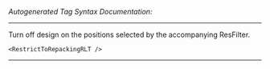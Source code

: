 _Autogenerated Tag Syntax Documentation:_

---
Turn off design on the positions selected by the accompanying ResFilter.

```
<RestrictToRepackingRLT />
```



---
